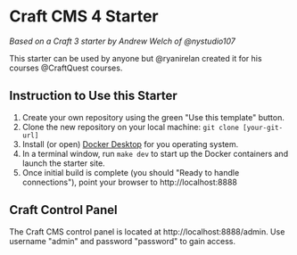 # Craft CMS 4 Starter
_Based on a Craft 3 starter by Andrew Welch of @nystudio107_


This starter can be used by anyone but @ryanirelan created it for his courses @CraftQuest courses. 

## Instruction to Use this Starter

1. Create your own repository using the green "Use this template" button.
2. Clone the new repository on your local machine: `git clone [your-git-url]`
3. Install (or open) [Docker Desktop](https://www.docker.com/products/docker-desktop/) for you operating system.
4. In a terminal window, run `make dev` to start up the Docker containers and launch the starter site. 
5. Once initial build is complete (you should "Ready to handle connections"), point your browser to http://localhost:8888

## Craft Control Panel

The Craft CMS control panel is located at http://localhost:8888/admin. Use username "admin" and password "password" to gain access. 
